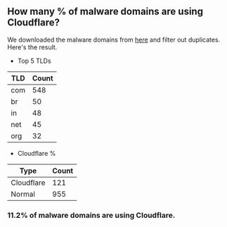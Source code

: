 ## How many % of malware domains are using Cloudflare?


We downloaded the malware domains from [here](https://urlhaus.abuse.ch) and filter out duplicates.
Here's the result.


[//]: # (start replacement)


- Top 5 TLDs

| TLD | Count |
| --- | --- |
| com | 548 |
| br | 50 |
| in | 48 |
| net | 45 |
| org | 32 |


- Cloudflare %

| Type | Count |
| --- | --- |
| Cloudflare | 121 |
| Normal | 955 |


### 11.2% of malware domains are using Cloudflare.
